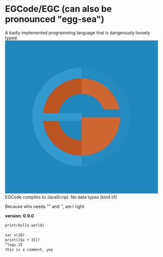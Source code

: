 # EGCode/EGC (can also be pronounced "egg-sea")
A badly implemented programming language that is dangerously loosely typed.
![Logo](logo.JPG)
EGCode compiles to JavaScript.
No data types (kind of)

Because who needs "" and '', am I right

**version: 0.9.0**

```EGCode
print(hello world)

var x(10)
print([$x + 15])
^logs 25
this is a comment, yep
```